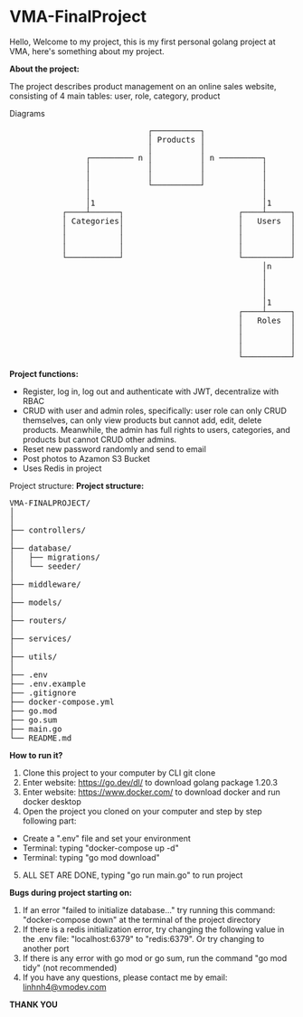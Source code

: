 # VMA-FinalProject

Hello,
Welcome to my project, this is my first personal golang project at VMA, here's something about my project.

**About the project:**

The project describes product management on an online sales website, consisting of 4 main tables: user, role, category, product

Diagrams
<pre>
                             ┌──────────┐
                             │ Products │
                             │          │
                ┌───────── n │          │ n ─────────┐
                │            │          │            │
                │            │          │            │
                │            └──────────┘            │
                │                                    │
                │1                                   │1
           ┌────┴──────┐                        ┌────┴─────┐
           │ Categories│                        │   Users  │
           │           │                        │          │
           │           │                        │          │
           │           │                        │          │
           └───────────┘                        └──────────┘
                                                     │n
                                                     │
                                                     │
                                                     │
                                                     │1
                                                ┌────┴─────┐
                                                │   Roles  │
                                                │          │
                                                │          │
                                                │          │
                                                └──────────┘
</pre>

**Project functions:**
- Register, log in, log out and authenticate with JWT, decentralize with RBAC
- CRUD with user and admin roles, specifically: user role can only CRUD themselves, can only view products but cannot add, edit, delete products. Meanwhile, the admin has full rights to users, categories, and products but cannot CRUD other admins.
- Reset new password randomly and send to email
- Post photos to Azamon S3 Bucket
- Uses Redis in project


Project structure:
**Project structure:**
<pre>
VMA-FINALPROJECT/
│
│
├── controllers/
│
├── database/
│   ├── migrations/
│   └── seeder/
│
├── middleware/
│
├── models/
│   
├── routers/
│
├── services/
│
├── utils/
│
├── .env
├── .env.example
├── .gitignore
├── docker-compose.yml
├── go.mod
├── go.sum
├── main.go
└── README.md
</pre>


**How to run it?**
1. Clone this project to your computer by CLI git clone
2. Enter website: https://go.dev/dl/ to download golang package 1.20.3
3. Enter website: https://www.docker.com/ to download docker and run docker desktop
4. Open the project you cloned on your computer and step by step following part: 
- Create a ".env" file and set your environment 
- Terminal: typing "docker-compose up -d"
- Terminal: typing "go mod download"
5. ALL SET ARE DONE, typing "go run main.go" to run project


**Bugs during project starting on:**
1. If an error "failed to initialize database..." try running this command: "docker-compose down" at the terminal of the project directory
2. If there is a redis initialization error, try changing the following value in the .env file: "localhost:6379" to "redis:6379". Or try changing to another port
3. If there is any error with go mod or go sum, run the command "go mod tidy" (not recommended)
4. If you have any questions, please contact me by email: linhnh4@vmodev.com

**THANK YOU**

